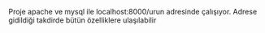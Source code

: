 Proje apache ve mysql ile localhost:8000/urun adresinde çalışıyor. Adrese gidildiği takdirde bütün özelliklere ulaşılabilir
